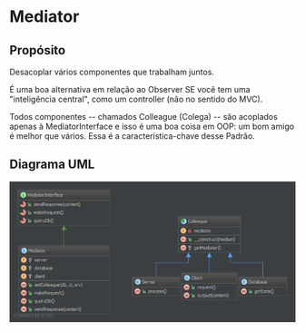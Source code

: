 # Mediator

## Propósito

Desacoplar vários componentes que trabalham juntos.

É uma boa alternativa em relação ao Observer SE você tem uma "inteligência 
central", como um controller (não no sentido do MVC).

Todos componentes -- chamados Colleague (Colega) -- são acoplados apenas à 
MediatorInterface e isso é uma boa coisa em OOP: um bom amigo é melhor que 
vários. Essa é a característica-chave desse Padrão.

## Diagrama UML

![Alt Mediator UML Diagram](uml/diagrama.png)
